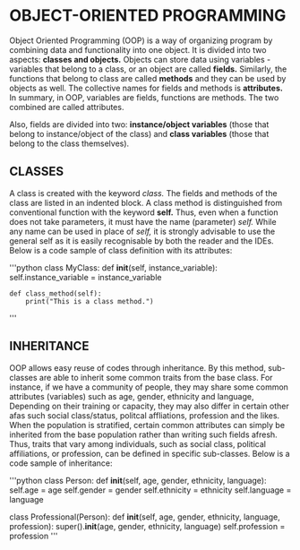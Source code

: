 # OBJECT-ORIENTED PROGRAMMING

Object Oriented Programming (OOP) is a way of organizing program by combining data and functionality into one object. It is divided into two aspects: **classes and objects.** Objects can store data using variables - variables that belong to a class, or an object are called **fields.** Similarly, the functions that belong to class are called **methods** and they can be used by objects as well. The collective names for fields and methods is **attributes.** In summary, in OOP, variables are fields, functions are methods. The two combined are called attributes.

Also, fields are divided into two: **instance/object variables** (those that belong to instance/object of the class) and **class variables** (those that belong to the class themselves).

## CLASSES
A class is created with the keyword *class.* The fields and methods of the class are listed in an indented block. A class method is distinguished from conventional function with the keyword **self.** Thus, even when a function does not take parameters, it must have the name (parameter) _self._ While any name can be used in place of _self,_ it is strongly advisable to use the general self as it is easily recognisable by both the reader and the IDEs. Below is a code sample of class definition with its attributes:

'''python
class MyClass:
    def __init__(self, instance_variable):
        self.instance_variable = instance_variable

    def class_method(self):
        print("This is a class method.")
'''

## INHERITANCE
OOP allows easy reuse of codes through inheritance. By this method, sub-classes are able to inherit some common traits from the base class. For instance, if we have a community of people, they may share some common attributes (variables) such as age, gender, ethnicity and language, Depending on their training or capacity, they may also differ in certain other afas such social class/status, politcal affliations, profession and the likes. When the population is stratified, certain common attributes can simply be inherited from the base population rather than writing such fields afresh. Thus, traits that vary among individuals, such as social class, political affiliations, or profession, can be defined in specific sub-classes. Below is a code sample of inheritance:

'''python
class Person:
    def __init__(self, age, gender, ethnicity, language):
        self.age = age
        self.gender = gender
        self.ethnicity = ethnicity
        self.language = language

class Professional(Person):
    def __init__(self, age, gender, ethnicity, language, profession):
        super().__init__(age, gender, ethnicity, language)
        self.profession = profession
'''